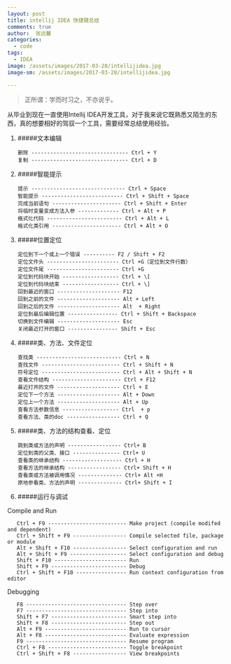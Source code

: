 ```yaml
---
layout: post
title: intellij IDEA 快捷键总结
comments: true
author:  张远馨
categories: 
  - code
tags:
  - IDEA
image: /assets/images/2017-03-28/intellijidea.jpg
image-sm: /assets/images/2017-03-28/intellijidea.jpg

---
```



> 正所谓：学而时习之，不亦说乎。

从毕业到现在一直使用Intellij IDEA开发工具，对于我来说它既熟悉又陌生的东西，真的想要相好的驾驭一个工具，需要经常总结使用经验。

1. #####文本编辑

       删除 ------------------------------- Ctrl + Y
       复制 ------------------------------- Ctrl + D

1. #####智能提示

       提示 ------------------------------ Ctrl + Space
       智能提示 -------------------------- Ctrl + Shift + Space
       完成当前语句 ---------------------- Ctrl + Shift + Enter
       将临时变量变成方法入参 ------------- Ctrl + Alt + P
       格式化代码 ------------------------ Ctrl + Alt + L
       格式化类引用 ---------------------- Ctrl + Alt + O

1. #####位置定位

       定位到下一个或上一个错误 ---------- F2 / Shift + F2
       定位文件头 ----------------------- Ctrl +G（定位到文件行数）
       定位文件尾 ----------------------- Ctrl +G    
       定位到代码块开始 ------------------ Ctrl + \[
       定位到代码块结束 ------------------ Ctrl + \]
       回到最近的窗口 -------------------- F12
       回到之前的文件 -------------------- Alt + Left
       回到之后的文件 -------------------- Alt  + Right
       定位到最后编辑位置 ---------------- Ctrl + Shift + Backspace
       切换到文件编辑 -------------------- Esc
       关闭最近打开的窗口 ---------------- Shift + Esc

1. #####类、方法、文件定位

       查找类 --------------------------- Ctrl + N
       查找文件 ------------------------- Ctrl + Shift + N
       符号定位 ------------------------- Ctrl + Alt + Shift + N
       查看文件结构 ---------------------- Ctrl + F12
       最近打开的文件 -------------------- Ctrl + E
       定位下一个方法 -------------------- Alt + Down
       定位上一个方法 -------------------- Alt + Up
       查看方法参数信息 ------------------ Ctrl  + p
       查看方法、类的doc ----------------- Ctrl + Q

1. #####类、方法的结构查看、定位

       跳到类或方法的声明 ----------------- Ctrl+ B
       定位到类的父类、接口 --------------- Ctrl+ U
       查看类的继承结构 ------------------- Ctrl + H
       查看方法的继承结构 ----------------- Ctrl+ Shift + H
       查看类或方法被调用情况 -------------- Ctrl+ Alt +H 
       原地参看类、方法的声明 -------------- Ctrl+ Shift + I

1. #####运行与调试

  Compile and Run

       Ctrl + F9 ------------------------- Make project (compile modifed and dependent)
       Ctrl + Shift + F9 ----------------- Compile selected file, package or module
       Alt + Shift + F10 ----------------- Select configuration and run
       Alt + Shift + F9 ------------------ Select configuration and debug
       Shift + F10 ----------------------- Run
       Shift + F9 ------------------------ Debug
       Ctrl + Shift + F10 ---------------- Run context configuration from editor
      
  Debugging

       F8 -------------------------------- Step over
       F7 -------------------------------- Step into
       Shift + F7 ------------------------ Smart step into
       Shift + F8 ------------------------ Step out
       Alt + F9 -------------------------- Run to cursor
       Alt + F8 -------------------------- Evaluate expression
       F9 -------------------------------- Resume program
       Ctrl + F8 ------------------------- Toggle breakpoint
       Ctrl + Shift + F8 ----------------- View breakpoints